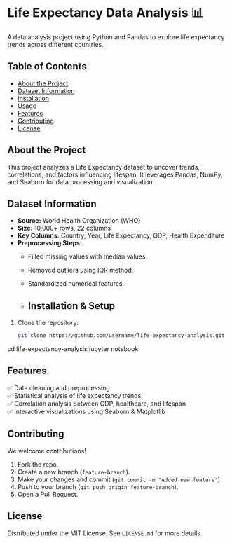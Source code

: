 # Life Expectancy Data Analysis 📊
A data analysis project using Python and Pandas to explore life expectancy trends across different countries.
## Table of Contents
- [About the Project](#about-the-project)
- [Dataset Information](#dataset-information)
- [Installation](#installation)
- [Usage](#usage)
- [Features](#features)
- [Contributing](#contributing)
- [License](#license)
## About the Project
This project analyzes a Life Expectancy dataset to uncover trends, correlations, and factors influencing lifespan. 
It leverages Pandas, NumPy, and Seaborn for data processing and visualization.

## Dataset Information
- **Source:** World Health Organization (WHO)
- **Size:** 10,000+ rows, 22 columns
- **Key Columns:** Country, Year, Life Expectancy, GDP, Health Expenditure
- **Preprocessing Steps:**
  - Filled missing values with median values.
  - Removed outliers using IQR method.
  - Standardized numerical features.
 
  - ## Installation & Setup
1. Clone the repository:
   ```bash
   git clone https://github.com/username/life-expectancy-analysis.git

cd life-expectancy-analysis
jupyter notebook
## Features
✅ Data cleaning and preprocessing  
✅ Statistical analysis of life expectancy trends  
✅ Correlation analysis between GDP, healthcare, and lifespan  
✅ Interactive visualizations using Seaborn & Matplotlib  


## Contributing
We welcome contributions!  
1. Fork the repo.  
2. Create a new branch (`feature-branch`).  
3. Make your changes and commit (`git commit -m "Added new feature"`).  
4. Push to your branch (`git push origin feature-branch`).  
5. Open a Pull Request.  
## License
Distributed under the MIT License. See `LICENSE.md` for more details.

